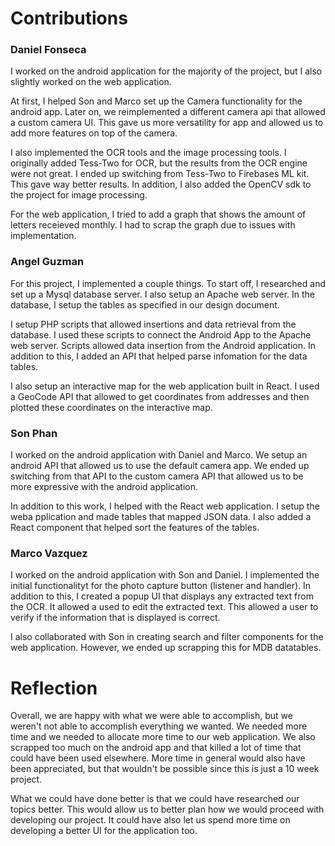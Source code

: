 # Contributions

### Daniel Fonseca
I worked on the android application for the majority of the project, but I also slightly worked on the web application. 

At first, I helped Son and Marco set up the Camera functionality for the android app. Later on, we reimplemented
a different camera api that allowed a custom camera UI. This gave us more versatility for app and allowed us to add more features
on top of the camera.

I also implemented the OCR tools and the image processing tools. I originally added Tess-Two for OCR, but the results from the
OCR engine were not great. I ended up switching from Tess-Two to Firebases ML kit. This gave way better results. In addition,
I also added the OpenCV sdk to the project for image processing.

For the web application, I tried to add a graph that shows the amount of letters receieved monthly. I had to scrap the graph due to
issues with implementation.
### Angel Guzman
For this project, I implemented a couple things. To start off, I researched and set up a Mysql database server. I also setup an
Apache web server. In the database, I setup the tables as specified in our design document.

I setup PHP scripts that allowed insertions and data retrieval from the database. I used these scripts to connect the Android App to the
Apache web server. Scripts allowed data insertion from the Android application. In addition to this, I added an API that helped parse
infomation for the data tables.

I also setup an interactive map for the web application built in React. I used a GeoCode API that allowed to get coordinates from
addresses and then plotted these coordinates on the interactive map.
### Son Phan
I worked on the android application with Daniel and Marco. We setup an android API that allowed us to use the default camera app.
We ended up switching from that API to the custom camera API that allowed us to be more expressive with the android application.

In addition to this work, I helped with the React web application. I setup the weba pplication and made tables that mapped JSON data.
I also added a React component that helped sort the features of the tables.

### Marco Vazquez
I worked on the android application with Son and Daniel. I implemented the initial functionalityt for the photo capture button (listener
and handler). 
In addition to this, I created a popup UI that displays any extracted text from the OCR. It allowed a used to edit the extracted text.
This allowed a user to verify if the information that is displayed is correct.

I also collaborated with Son in creating search and filter components for the web application. However, we ended up scrapping this for 
MDB datatables.

# Reflection
Overall, we are happy with what we were able to accomplish, but we weren't not able to accomplish everything we wanted.
We needed more time and we needed to allocate more time to our web application. We also scrapped too much on the android app and that
killed a lot of time that could have been used elsewhere. More time in general would also have been appreciated, but that wouldn't
be possible since this is just a 10 week project.

What we could have done better is that we could have researched our topics better. This would allow us to better plan how we would proceed
with developing our project. It could have also let us spend more time on developing a better UI for the application too.
